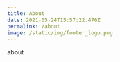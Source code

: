 ```yaml
---
title: About
date: 2021-05-24T15:57:22.476Z
permalink: /about
image: /static/img/footer_logo.png
---
```

about